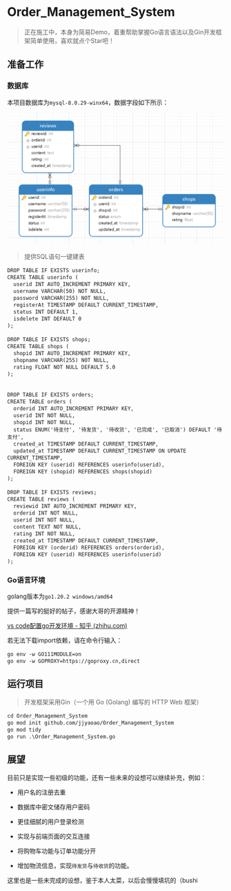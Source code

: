 # Order_Management_System

> 正在施工中，本身为简易Demo，着重帮助掌握Go语言语法以及Gin开发框架简单使用，喜欢就点个Star吧！

## 准备工作

### 数据库

本项目数据库为`mysql-8.0.29-winx64`，数据字段如下所示：



![image-20230423214159264](README/image-20230423214159264.png)

> 提供SQL语句一键建表

~~~mysql
DROP TABLE IF EXISTS userinfo;
CREATE TABLE userinfo (
  userid INT AUTO_INCREMENT PRIMARY KEY,
  username VARCHAR(50) NOT NULL,
  password VARCHAR(255) NOT NULL,
  registerAt TIMESTAMP DEFAULT CURRENT_TIMESTAMP,
  status INT DEFAULT 1,
  isdelete INT DEFAULT 0
);

DROP TABLE IF EXISTS shops;
CREATE TABLE shops (
  shopid INT AUTO_INCREMENT PRIMARY KEY,
  shopname VARCHAR(255) NOT NULL,
  rating FLOAT NOT NULL DEFAULT 5.0
);


DROP TABLE IF EXISTS orders;
CREATE TABLE orders (
  orderid INT AUTO_INCREMENT PRIMARY KEY,
  userid INT NOT NULL,
  shopid INT NOT NULL,
  status ENUM('待支付', '待发货', '待收货', '已完成', '已取消') DEFAULT '待支付',
  created_at TIMESTAMP DEFAULT CURRENT_TIMESTAMP,
  updated_at TIMESTAMP DEFAULT CURRENT_TIMESTAMP ON UPDATE CURRENT_TIMESTAMP,
  FOREIGN KEY (userid) REFERENCES userinfo(userid),
  FOREIGN KEY (shopid) REFERENCES shops(shopid)
);

DROP TABLE IF EXISTS reviews;
CREATE TABLE reviews (
  reviewid INT AUTO_INCREMENT PRIMARY KEY,
  orderid INT NOT NULL,
  userid INT NOT NULL,
  content TEXT NOT NULL,
  rating INT NOT NULL,
  created_at TIMESTAMP DEFAULT CURRENT_TIMESTAMP,
  FOREIGN KEY (orderid) REFERENCES orders(orderid),
  FOREIGN KEY (userid) REFERENCES userinfo(userid)
);
~~~

### Go语言环境

golang版本为`go1.20.2 windows/amd64`

提供一篇写的挺好的帖子，感谢大哥的开源精神！

[vs code配置go开发环境 - 知乎 (zhihu.com)](https://zhuanlan.zhihu.com/p/262984879)



若无法下载import依赖，请在命令行输入：

~~~shell
go env -w GO111MODULE=on
go env -w GOPROXY=https://goproxy.cn,direct
~~~

## 运行项目

> 开发框架采用Gin（一个用 Go (Golang) 编写的 HTTP Web 框架）

~~~shell
cd Order_Management_System
go mod init github.com/jjyaoao/Order_Management_System
go mod tidy
go run .\Order_Management_System.go
~~~

## 展望

目前只是实现一些初级的功能，还有一些未来的设想可以继续补充，例如：

- 用户名的注册去重

- 数据库中密文储存用户密码
- 更佳细腻的用户登录检测
- 实现与前端页面的交互连接
- 将购物车功能与订单功能分开
- 增加物流信息，实现`待发货`与`待收货`的功能。

这里也是一些未完成的设想，鉴于本人太菜，以后会慢慢填坑的（bushi



